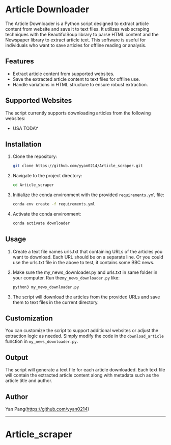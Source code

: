# Article Downloader

The Article Downloader is a Python script designed to extract article content from website and save it to text files. It utilizes web scraping techniques with the BeautifulSoup library to parse HTML content and the Newspaper library to extract article text. This software is useful for individuals who want to save articles for offline reading or analysis.

## Features

- Extract article content from supported websites.
- Save the extracted article content to text files for offline use.
- Handle variations in HTML structure to ensure robust extraction.

## Supported Websites

The script currently supports downloading articles from the following websites:

- USA TODAY


## Installation

1. Clone the repository:

    ```bash
    git clone https://github.com/yyan0214/Article_scraper.git
    ```

2. Navigate to the project directory:

    ```bash
    cd Article_scraper
    ```

3. Initialize the conda environment with the provided `requirements.yml` file:

    ```bash
    conda env create -f requirements.yml
    ```

4. Activate the conda environment:

    ```bash
    conda activate downloader
    ```

## Usage

1. Create a text file names urls.txt that containing URLs of the articles you want to download. Each URL should be on a separate line. Or you could use the urls.txt file in the above to test, it contains some BBC news.

2. Make sure the my_news_downloader.py and urls.txt in same folder in your computer. Run the`my_news_downloader.py` like:

    ```bash
    python3 my_news_downloader.py
    ```

3. The script will download the articles from the provided URLs and save them to text files in the current directory.

## Customization

You can customize the script to support additional websites or adjust the extraction logic as needed. Simply modify the code in the `download_article` function in `my_news_downloader.py`.

## Output

The script will generate a text file for each article downloaded. Each text file will contain the extracted article content along with metadata such as the article title and author.

## Author

Yan Pang(https://github.com/yyan0214)

---

# Article_scraper

